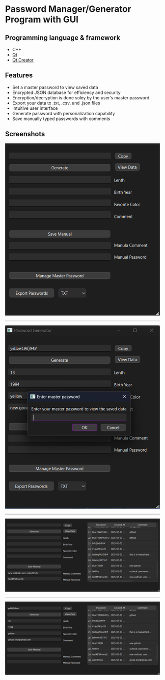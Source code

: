 # Password Manager/Generator Program with GUI


## Programming language & framework

* C++
* [Qt](https://www.qt.io)
* [Qt Creator](https://www.qt.io)

## Features
* Set a master password to view saved data
* Encrypted JSON database for efficiency and security
* Encryption/decryption is done soley by the user's master password
* Export your data to .txt, .csv, and .json files
* Intuitive user interface
* Generate password with personalization capability
* Save manually typed passwords with comments

## Screenshots
![Picture 1](/screenshots/Screenshot_13.png)

---

![Picture 2](/screenshots/Screenshot_14.png)

---

![Picture 2](/screenshots/Screenshot_11.png)

---

![Picture 2](/screenshots/Screenshot_12.png)
